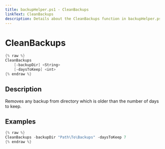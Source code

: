```yaml
---
title: backupHelper.ps1 - CleanBackups
linkText: CleanBackups
description: Details about the CleanBackups function in backupHelper.ps1 helper script
---
```


# CleanBackups

```PowerShell
{% raw %}
CleanBackups
    [-backupDir] <String>
    [-daysToKeep] <int>
{% endraw %}
```

## Description

Removes any backup from directory which is older than the number of days to keep.

## Examples

```PowerShell
{% raw %}
CleanBackups -backupDir "Path\To\Backups" -daysToKeep 7
{% endraw %}
```
